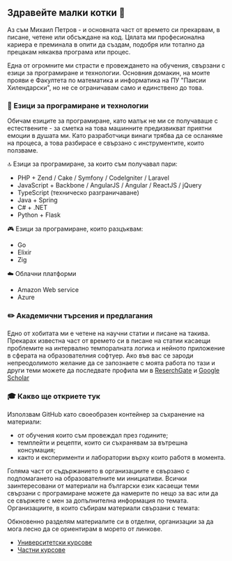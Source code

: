 ## Здравейте малки котки 👋

Аз съм Михаил Петров - и основната част от времето си прекарвам, в писане, четене или обсъждане на код. Цялата ми професионална кариера е преминала в опити да създам, подобря или тотално да прецакам някаква програма или процес.

Една от огромните ми страсти е провеждането на обучения, свързани с езици за програмиране и технологии. Основния домакин, на моите прояви е Факултета по математика и информатика на ПУ "Паисии Хилендарски", но не се ограничавам само и единствено до това.

### 🚀 Езици за програмиране и технологии

Обичам езиците за програмиране, като малък не ми се получаваше с естествените - за сметка на това машинните предизвикват приятни емоции в душата ми. Като разработчици винаги трябва да се осланяме на процеса, а това разбирасе е свързано с инструментите, които ползваме.

🔝 Езици за програмиране, за които съм получавал пари:
- PHP + Zend / Cake / Symfony / CodeIgniter / Laravel
- JavaScript + Backbone / AngularJS / Angular / ReactJS / jQuery
- TypeScript (техническо разграничаване)
- Java + Spring
- C# + .NET
- Python + Flask

🎮 Езици за програмиране, които разцъквам:
- Go
- Elixir
- Zig

☁️ Облачни платформи
- Amazon Web service
- Azure

### ✏️ Академични търсения и предлагания

Едно от хобитата ми е четене на научни статии и писане на такива. Прекарах известна част от времето си в писане на статии касаещи проблемите на интервално темпоралната логика и нейното приложение в сферата на образователния софтуер. Ако във вас се зароди непреодолимото желание да се запознаете с моята работа по тази и други теми можете да последвате профила ми в [ReserchGate](https://www.researchgate.net/profile/Mihail-Petrov) и [Google Scholar](https://scholar.google.com/citations?user=ffkBlR4AAAAJ&hl=en)


### 🎓 Какво ще откриете тук

Използвам GitHub като своеобразен контейнер за съхранение на материали:
- от обучения които съм провеждал през годините;
- темплейти и рецепти, които си съхранявам за вътрешна консумация;
- както и експерименти и лаборатории върху които работя в момента.

Голяма част от съдържанието в организациите е свързано с подпомагането на образователните ми инициативи. Всички заинтересовани от материали на български език касаещи теми свързани с програмиране можете да намерите по нещо за вас или да се свържете с мен за допълнителна информация по темата. Организациите, в които събирам материали свързани с темата:

Обкновенно разделям материалите си в отделни, организации за да мога лесно да се ориентирам в морето от линкове. 
- [Университетски курсове](https://github.com/mihail-petrov-courses-pu-fmi)
- [Частни курсове](https://github.com/mihail-petrov-courses-private)